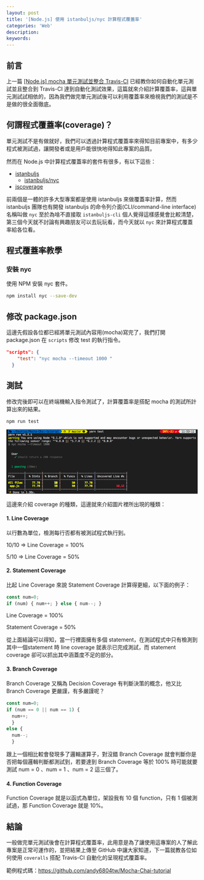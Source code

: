 ```yaml
---
layout: post
title: '[Node.js] 使用 istanbuljs/nyc 計算程式覆蓋率'
categories: 'Web'
description: 
keywords:
---
```


## 前言
上一篇 [[Node.js] mocha 單元測試並整合 Travis-CI](https://andy6804tw.github.io/2018/03/16/travis-ci-tutorial/) 已經教你如何自動化單元測試並且整合到 Travis-CI 達到自動化測試效果，這篇就來介紹計算覆蓋率，這與單元測試試相依的，因為我們做完單元測試後可以利用覆蓋率來檢視我們的測試是不是做的很全面徹底。

## 何謂程式覆蓋率(coverage)？
單元測試不是有做就好，我們可以透過計算程式覆蓋率來得知目前專案中，有多少程式被測試過，讓開發者或是用戶能很快地得知此專案的品質。

然而在 Node.js 中計算程式覆蓋率的套件有很多，有以下這些：

- [istanbuljs](https://github.com/istanbuljs/istanbuljs)
  - [istanbuljs/nyc](https://github.com/istanbuljs/nyc)
- [jscoverage](https://github.com/fishbar/jscoverage)

前兩個是一體的許多大型專案都是使用 istanbuljs 來做覆蓋率計算，然而 istanbuljs 團隊也有開發 istanbuljs 的命令列介面(CLI/command-line interface) 名稱叫做 `nyc` 至於為啥不直接取 `istanbuljs-cli` 個人覺得這樣感覺會比較清楚，第三個今天就不討論有興趣朋友可以去玩玩看，而今天就以 `nyc` 來計算程式覆蓋率給各位看。

## 程式覆蓋率教學

### 安裝 nyc
使用 NPM 安裝 nyc 套件。

```bash
npm install nyc --save-dev
```

## 修改 package.json
這邊先假設各位都已經將單元測試內容用(mocha)寫完了，我們打開 package.json 在 `scripts` 修改 test 的執行指令。

```json
"scripts": {
    "test": "nyc mocha --timeout 1000 "
  }
```

## 測試
修改完後即可以在終端機輸入指令測試了，計算覆蓋率是搭配 mocha 的測試所計算出來的結果。

```bash
npm run test
```

<img src="/images/posts/web/2018/img1070321-1.png">


這邊來介紹 coverage 的種類，這邊就來介紹圖片裡所出現的種類：

#### 1. Line Coverage
以行數為單位，檢測每行否都有被測試程式執行到。

10/10 => Line Coverage = 100%

5/10 => Line Coverage = 50%

#### 2. Statement Coverage
比起 Line Coverage 來說 Statement Coverage 計算得更細，以下面的例子：

```js
const num=0;
if (num) { num++; } else { num--; }
```

Line Coverage = 100%

Statement Coverage = 50%

從上面結論可以得知，當一行裡面擁有多個 statement，在測試程式中只有檢測到其中一個statement 時 line coverage 就表示已完成測試，而 statement coverage 卻可以抓出其中涵蓋度不足的部分。

#### 3. Branch Coverage
Branch Coverage 又稱為 Decision Coverage 有判斷決策的概念，他又比 Branch Coverage 更嚴謹，有多嚴謹呢？

```js
const num=0;
if (num == 0 || num == 1) { 
  num++; 
  } 
else { 
  num--; 
  }
```

跟上一個相比較會發現多了邏輯運算子，對沒錯 Branch Coverage 就會判斷你是否把每個邏輯判斷都測試到，若要達到 Branch Coverage 等於 100% 時可能就要測試 num = 0 、num = 1 、num = 2 這三個了。


#### 4. Function Coverage
Function Coverage 就是以函式為單位，架設我有 10 個 function，只有 1 個被測試過，那 Function Coverage 就是 10%。


## 結論
一般做完單元測試後會在計算程式覆蓋率，此用意是為了讓使用這專案的人了解此專案是正常可運作的，並把結果上傳至 GitHub 中讓大家知道，下一篇就教各位如何使用 `coveralls` 搭配 Travis-CI 自動化的呈現程式覆蓋率。


範例程式碼：https://github.com/andy6804tw/Mocha-Chai-tutorial
